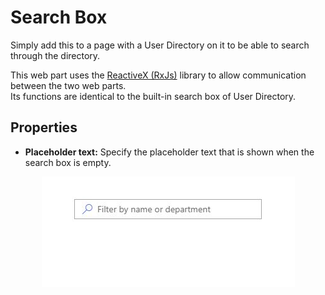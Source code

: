 # Search Box

Simply add this to a page with a User Directory on it to be able to search through the directory.

This web part uses the [ReactiveX (RxJs)](http://reactivex.io/) library to allow communication between the two web parts.  
Its functions are identical to the built-in search box of User Directory.

## Properties

- **Placeholder text:** Specify the placeholder text that is shown when the search box is empty.

<p align="center">
  <img src="img/search-box.JPG" alt="Search Box demo"/>
</p>